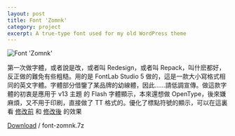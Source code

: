 ```yaml
---
layout: post
title: Font 'Zomnk'
category: project
excerpt: A true-type font used for my old WordPress theme
---
```


<p><img src="http://static.sparanoid.com/font-zomnk_large.png" alt="Font 'Zomnk'" /></p>

<section>
<p>第一次做字體，或者說是改，或者叫 Redesign，或者叫 Repack，叫什麽都好，反正做的難免有些粗糙。用的是 FontLab Studio 5 做的，這是一款大小寫格式相同的英文字體。字體部分借鑒了某品牌的幼線體，因此……請低調宣傳。做這款字體的初衷是應用于 v13 主題 的 Flash 字體顯示，本來還想做 OpenType，後來嫌麻煩，又不用于印刷，直接做了 TT 格式的。優化了標點符號的顯示，可以在這裏看 <a href="http://static.sparanoid.com/font-zomnk-screenshot-02.png">修改前</a> 和 <a href="http://static.sparanoid.com/font-zomnk-screenshot-03.png">修改後</a> 的效果</p>
</section>

<p class="download"><a href="http://static.sparanoid.com/download/font-zomnk.7z">Download</a> / font-zomnk.7z</p>